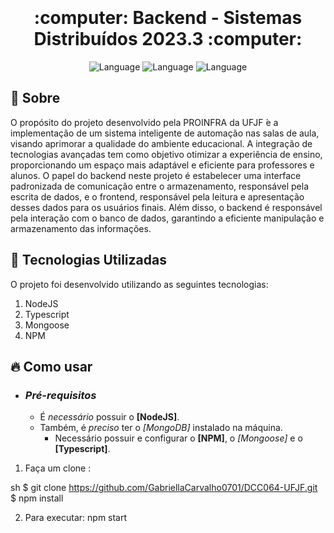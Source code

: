 <h1 align="center">
    <br><br>
    <b> :computer: Backend - Sistemas Distribuídos 2023.3 :computer: </b> 
</h1>

<p align="center">
  <img alt="Language" src="https://img.shields.io/badge/Docker-blue?logo=docker&logoColor=white">
  <img alt="Language" src="https://img.shields.io/badge/TypeScript-blue?logo=typescript&logoColor=white">
  <img alt="Language" src="https://img.shields.io/badge/Node.js-green?logo=node.js&logoColor=white">

</p>


## :bookmark: Sobre

O propósito do projeto desenvolvido pela PROINFRA da UFJF  ́e a implementação de um
sistema inteligente de automação nas salas de aula, visando aprimorar a qualidade do ambiente educacional. 
A integração de tecnologias avançadas tem como objetivo otimizar a
experiência de ensino, proporcionando um espaço mais adaptável e eficiente para professores e alunos.
O papel do backend neste projeto é estabelecer uma interface padronizada de comunicação entre o armazenamento, responsável pela escrita de dados, e o frontend, responsável pela leitura e apresentação desses dados para os usuários finais. Além disso, o backend é responsável pela interação com o banco de dados, garantindo a eficiente manipulação e armazenamento das informações.

<a id="documentacao"></a>

## :rocket: Tecnologias Utilizadas

O projeto foi desenvolvido utilizando as seguintes tecnologias:

1. NodeJS
2. Typescript
3. Mongoose
4. NPM

<a id="como-usar"></a>

## :fire: Como usar

- ### *Pré-requisitos*

  - É *necessário* possuir o **[NodeJS]**.
  - Também, é *preciso* ter o *[MongoDB]* instalado na máquina.
	- Necessário possuir e configurar o  **[NPM]**, o *[Mongoose]* e o **[Typescript]**.

1. Faça um clone :

sh
  $ git clone https://github.com/GabriellaCarvalho0701/DCC064-UFJF.git 
  $ npm install


2. Para executar:
	npm start

